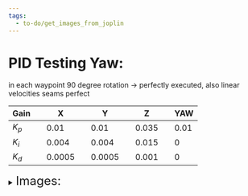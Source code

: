 ```yaml
---
tags:
  - to-do/get_images_from_joplin
---
```

# PID Testing Yaw:
in each waypoint 90 degree rotation -> perfectly executed, also linear velocities seams perfect

| Gain|     | X   |     |  Y  |     |  Z  |     | YAW |
| --- | --- | --- | --- | --- | --- | --- | --- | --- |
|$K_p$|     |0.01 |     | 0.01|     |0.035|     | 0.01|
|$K_i$|     |0.004|     |0.004|     |0.015|     |  0  |
|$K_d$|     |0.0005|    |0.0005|    |0.001|     |  0  |

<details>
<summary>
<font size="5">Images:</font> 
</summary>
<br>
<img src="../../../../../_resources/scs-2024-05-29-18-22-59.png" width="1000">
<img src="../../../../../_resources/scs-2024-05-29-18-23-08.png" width="1000">


<br>
</details>
<br>



